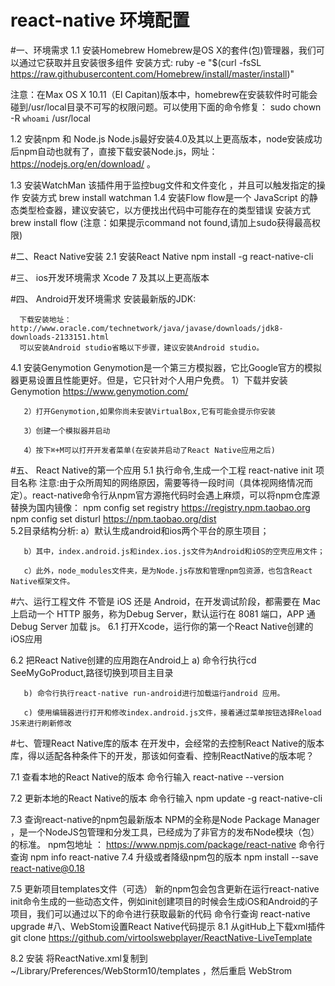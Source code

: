 # react-native 环境配置

#一、环境需求
1.1  安装Homebrew
       Homebrew是OS X的套件(包)管理器，我们可以通过它获取并且安装很多组件
安装方式:
      ruby -e "$(curl -fsSL https://raw.githubusercontent.com/Homebrew/install/master/install)"
  
  注意：在Max OS X 10.11（El Capitan)版本中，homebrew在安装软件时可能会碰到/usr/local目录不可写的权限问题。可以使用下面的命令修复：
  sudo chown -R `whoami` /usr/local
  
1.2  安装npm 和 Node.js
      Node.js最好安装4.0及其以上更高版本，node安装成功后npm自动也就有了，直接下载安装Node.js，网址：https://nodejs.org/en/download/ 。
      
1.3  安装WatchMan
该插件用于监控bug文件和文件变化 ，并且可以触发指定的操作
安装方式
      brew install watchman
1.4  安装Flow
       flow是一个 JavaScript 的静态类型检查器，建议安装它，以方便找出代码中可能存在的类型错误
安装方式
brew install flow
(注意：如果提示command not found,请加上sudo获得最高权限)

#二、React Native安装
2.1 安装React Native
        npm install -g react-native-cli
        
#三、 ios开发环境需求
Xcode 7 及其以上更高版本

#四、 Android开发环境需求
      安装最新版的JDK:

      下载安装地址：http://www.oracle.com/technetwork/java/javase/downloads/jdk8-downloads-2133151.html
      可以安装Android studio省略以下步骤，建议安装Android studio。

4.1  安装Genymotion
       Genymotion是一个第三方模拟器，它比Google官方的模拟器更易设置且性能更好。但是，它只针对个人用户免费。
       1）下载并安装Genymotion
      https://www.genymotion.com/
      
       2）打开Genymotion,如果你尚未安装VirtualBox,它有可能会提示你安装
       
       3）创建一个模拟器并启动
       
       4）按下⌘+M可以打开开发者菜单(在安装并启动了React Native应用之后)

#五、 React Native的第一个应用
5.1 执行命令,生成一个工程
     react-native init 项目名称
      注意:由于众所周知的网络原因，需要等待一段时间（具体视网络情况而定）。react-native命令行从npm官方源拖代码时会遇上麻烦，可以将npm仓库源替换为国内镜像：
     npm config set registry https://registry.npm.taobao.org
     npm config set disturl https://npm.taobao.org/dist        
5.2目录结构分析:
       a）默认生成android和ios两个平台的原生项目；
       
       b）其中，index.android.js和index.ios.js文件为Android和iOS的空壳应用文件；
       
       c）此外，node_modules文件夹，是为Node.js存放和管理npm包资源，也包含React Native框架文件。

#六、运行工程文件
      不管是 iOS 还是 Android，在开发调试阶段，都需要在 Mac 上启动一个 HTTP 服务，称为Debug Server，默认运行在 8081 端口，APP 通 Debug Server 加载 js。
6.1 打开Xcode，运行你的第一个React Native创建的iOS应用

6.2 把React Native创建的应用跑在Android上
       a) 命令行执行cd SeeMyGoProduct,路径切换到项目主目录
       
       b) 命令行执行react-native run-android进行加载运行android 应用。
       
       c) 使用编辑器进行打开和修改index.android.js文件，接着通过菜单按钮选择Reload JS来进行刷新修改

#七、管理React Native库的版本
       在开发中，会经常的去控制React Native的版本库，得以适配各种条件下的开发，那该如何查看、控制ReactNative的版本呢？

7.1 查看本地的React Native的版本
  命令行输入
   react-native --version

7.2 更新本地的React Native的版本
    命令行输入
    npm update -g react-native-cli

7.3 查询react-native的npm包最新版本
     NPM的全称是Node Package Manager ，是一个NodeJS包管理和分发工具，已经成为了非官方的发布Node模块（包）的标准。
    npm包地址 ：
     https://www.npmjs.com/package/react-native
    命令行查询
      npm info react-native
7.4 升级或者降级npm包的版本
    npm install --save react-native@0.18

7.5 更新项目templates文件（可选）
       新的npm包会包含更新在运行react-native init命令生成的一些动态文件，例如init创建项目的时候会生成iOS和Android的子项目，我们可以通过以下的命令进行获取最新的代码
     命令行查询
      react-native upgrade
#八、WebStom设置React Native代码提示
8.1  从gitHub上下载xml插件
       git clone https://github.com/virtoolswebplayer/ReactNative-LiveTemplate  

8.2  安装
       将ReactNative.xml复制到 ~/Library/Preferences/WebStorm10/templates ，然后重启 WebStrom
